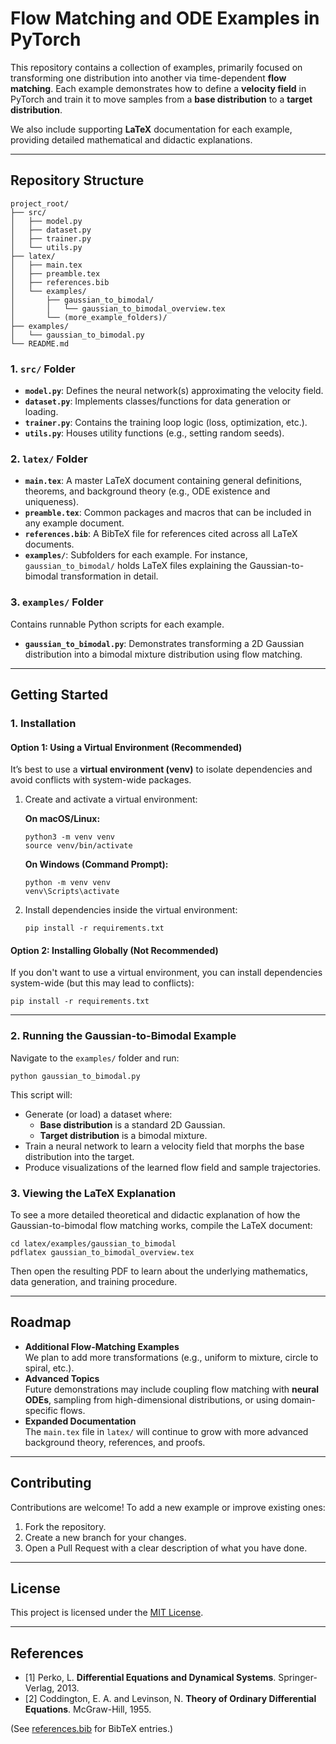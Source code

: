 # Flow Matching and ODE Examples in PyTorch

This repository contains a collection of examples, primarily focused on transforming one distribution into another via time-dependent **flow matching**. Each example demonstrates how to define a **velocity field** in PyTorch and train it to move samples from a **base distribution** to a **target distribution**.

We also include supporting **LaTeX** documentation for each example, providing detailed mathematical and didactic explanations.

---

## Repository Structure

```
project_root/
├── src/
│   ├── model.py
│   ├── dataset.py
│   ├── trainer.py
│   └── utils.py
├── latex/
│   ├── main.tex
│   ├── preamble.tex
│   ├── references.bib
│   └── examples/
│       ├── gaussian_to_bimodal/
│       │   └── gaussian_to_bimodal_overview.tex
│       └── (more_example_folders)/
├── examples/
│   └── gaussian_to_bimodal.py
└── README.md
```

### 1. `src/` Folder

- **`model.py`**: Defines the neural network(s) approximating the velocity field.  
- **`dataset.py`**: Implements classes/functions for data generation or loading.  
- **`trainer.py`**: Contains the training loop logic (loss, optimization, etc.).  
- **`utils.py`**: Houses utility functions (e.g., setting random seeds).

### 2. `latex/` Folder

- **`main.tex`**: A master LaTeX document containing general definitions, theorems, and background theory (e.g., ODE existence and uniqueness).  
- **`preamble.tex`**: Common packages and macros that can be included in any example document.  
- **`references.bib`**: A BibTeX file for references cited across all LaTeX documents.  
- **`examples/`**: Subfolders for each example. For instance, `gaussian_to_bimodal/` holds LaTeX files explaining the Gaussian-to-bimodal transformation in detail.

### 3. `examples/` Folder

Contains runnable Python scripts for each example.  
- **`gaussian_to_bimodal.py`**: Demonstrates transforming a 2D Gaussian distribution into a bimodal mixture distribution using flow matching.

---

## Getting Started

### 1. Installation

#### Option 1: Using a Virtual Environment (Recommended)

It’s best to use a **virtual environment (venv)** to isolate dependencies and avoid conflicts with system-wide packages.

1. Create and activate a virtual environment:

   **On macOS/Linux:**
   ```
   python3 -m venv venv
   source venv/bin/activate
   ```

   **On Windows (Command Prompt):**
   ```
   python -m venv venv
   venv\Scripts\activate
   ```

2. Install dependencies inside the virtual environment:
   ```
   pip install -r requirements.txt
   ```

#### Option 2: Installing Globally (Not Recommended)

If you don't want to use a virtual environment, you can install dependencies system-wide (but this may lead to conflicts):

```
pip install -r requirements.txt
```

---

### 2. Running the Gaussian-to-Bimodal Example

Navigate to the `examples/` folder and run:
```
python gaussian_to_bimodal.py
```

This script will:
- Generate (or load) a dataset where:
  - **Base distribution** is a standard 2D Gaussian.
  - **Target distribution** is a bimodal mixture.
- Train a neural network to learn a velocity field that morphs the base distribution into the target.
- Produce visualizations of the learned flow field and sample trajectories.

### 3. Viewing the LaTeX Explanation

To see a more detailed theoretical and didactic explanation of how the Gaussian-to-bimodal flow matching works, compile the LaTeX document:
```
cd latex/examples/gaussian_to_bimodal
pdflatex gaussian_to_bimodal_overview.tex
```
Then open the resulting PDF to learn about the underlying mathematics, data generation, and training procedure.

---

## Roadmap

- **Additional Flow-Matching Examples**  
  We plan to add more transformations (e.g., uniform to mixture, circle to spiral, etc.).
- **Advanced Topics**  
  Future demonstrations may include coupling flow matching with **neural ODEs**, sampling from high-dimensional distributions, or using domain-specific flows.
- **Expanded Documentation**  
  The `main.tex` file in `latex/` will continue to grow with more advanced background theory, references, and proofs.

---

## Contributing

Contributions are welcome! To add a new example or improve existing ones:
1. Fork the repository.
2. Create a new branch for your changes.
3. Open a Pull Request with a clear description of what you have done.

---

## License

This project is licensed under the [MIT License](LICENSE.txt).

---

## References

- [1] Perko, L. **Differential Equations and Dynamical Systems**. Springer-Verlag, 2013.  
- [2] Coddington, E. A. and Levinson, N. **Theory of Ordinary Differential Equations**. McGraw-Hill, 1955.

(See [references.bib](latex/references.bib) for BibTeX entries.)
